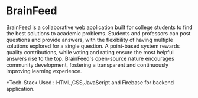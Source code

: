 # BrainFeed

BrainFeed is a collaborative web application built for college students to find the best solutions to academic problems. Students and professors can post questions and provide answers, with the flexibility of having multiple solutions explored for a single question. A point-based system rewards quality contributions, while voting and rating ensure the most helpful answers rise to the top. BrainFeed's open-source nature encourages community development, fostering a transparent and continuously improving learning experience.

*Tech-Stack Used : HTML,CSS,JavaScript and Firebase for backend application.
